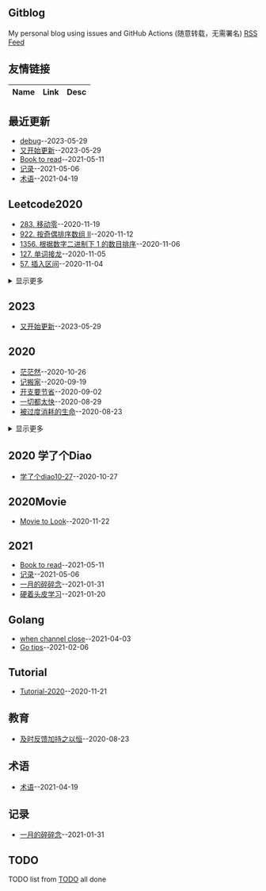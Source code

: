 ## Gitblog
My personal blog using issues and GitHub Actions (随意转载，无需署名)
[RSS Feed](https://raw.githubusercontent.com/mentaLwz/gitblogOfMental/master/feed.xml)
## 友情链接
| Name | Link | Desc | 
 | ---- | ---- | ---- |
## 最近更新
- [debug](https://github.com/mentaLwz/gitblogOfMental/issues/33)--2023-05-29
- [又开始更新](https://github.com/mentaLwz/gitblogOfMental/issues/32)--2023-05-29
- [Book to read](https://github.com/mentaLwz/gitblogOfMental/issues/31)--2021-05-11
- [记录](https://github.com/mentaLwz/gitblogOfMental/issues/30)--2021-05-06
- [术语](https://github.com/mentaLwz/gitblogOfMental/issues/29)--2021-04-19
## Leetcode2020
- [283. 移动零](https://github.com/mentaLwz/gitblogOfMental/issues/21)--2020-11-19
- [922. 按奇偶排序数组 II](https://github.com/mentaLwz/gitblogOfMental/issues/19)--2020-11-12
- [1356. 根据数字二进制下 1 的数目排序](https://github.com/mentaLwz/gitblogOfMental/issues/18)--2020-11-06
- [127. 单词接龙](https://github.com/mentaLwz/gitblogOfMental/issues/17)--2020-11-05
- [57. 插入区间](https://github.com/mentaLwz/gitblogOfMental/issues/16)--2020-11-04
<details><summary>显示更多</summary>

- [140. 单词拆分 II](https://github.com/mentaLwz/gitblogOfMental/issues/15)--2020-11-01
- [381. O(1) 时间插入、删除和获取随机元素 - 允许重复](https://github.com/mentaLwz/gitblogOfMental/issues/14)--2020-10-31
- [463. 岛屿的周长](https://github.com/mentaLwz/gitblogOfMental/issues/13)--2020-10-30
- [129. 求根到叶子节点数字之和](https://github.com/mentaLwz/gitblogOfMental/issues/12)--2020-10-29
- [1207. 独一无二的出现次数](https://github.com/mentaLwz/gitblogOfMental/issues/11)--2020-10-28
- [144  二叉树的前序遍历](https://github.com/mentaLwz/gitblogOfMental/issues/9)--2020-10-27
</details>

## 2023
- [又开始更新](https://github.com/mentaLwz/gitblogOfMental/issues/32)--2023-05-29
## 2020
- [茫茫然](https://github.com/mentaLwz/gitblogOfMental/issues/8)--2020-10-26
- [记搬家](https://github.com/mentaLwz/gitblogOfMental/issues/6)--2020-09-19
- [开支要节省](https://github.com/mentaLwz/gitblogOfMental/issues/5)--2020-09-02
- [一切都太快](https://github.com/mentaLwz/gitblogOfMental/issues/4)--2020-08-29
- [被过度消耗的生命](https://github.com/mentaLwz/gitblogOfMental/issues/3)--2020-08-23
<details><summary>显示更多</summary>

- [折腾了一晚上](https://github.com/mentaLwz/gitblogOfMental/issues/1)--2020-08-19
</details>

## 2020 学了个Diao
- [学了个diao10-27](https://github.com/mentaLwz/gitblogOfMental/issues/10)--2020-10-27
## 2020Movie
- [Movie to Look](https://github.com/mentaLwz/gitblogOfMental/issues/23)--2020-11-22
## 2021
- [Book to read](https://github.com/mentaLwz/gitblogOfMental/issues/31)--2021-05-11
- [记录](https://github.com/mentaLwz/gitblogOfMental/issues/30)--2021-05-06
- [一月的碎碎念](https://github.com/mentaLwz/gitblogOfMental/issues/25)--2021-01-31
- [硬着头皮学习](https://github.com/mentaLwz/gitblogOfMental/issues/24)--2021-01-20
## Golang
- [when channel close](https://github.com/mentaLwz/gitblogOfMental/issues/27)--2021-04-03
- [Go tips](https://github.com/mentaLwz/gitblogOfMental/issues/26)--2021-02-06
## Tutorial
- [Tutorial-2020](https://github.com/mentaLwz/gitblogOfMental/issues/22)--2020-11-21
## 教育
- [及时反馈加持之以恒](https://github.com/mentaLwz/gitblogOfMental/issues/2)--2020-08-23
## 术语
- [术语](https://github.com/mentaLwz/gitblogOfMental/issues/29)--2021-04-19
## 记录
- [一月的碎碎念](https://github.com/mentaLwz/gitblogOfMental/issues/25)--2021-01-31
## TODO
TODO list from [TODO](https://github.com/mentaLwz/gitblogOfMental/issues/20) all done

